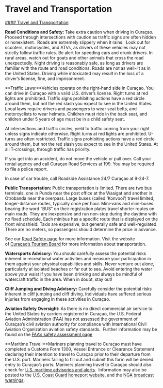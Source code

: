 # Travel and Transportation

[#### Travel and Transportation](javascript:void(0); "Travel and Transportation")

**Road Conditions and Safety:** Take extra caution when driving in Curaçao. Proceed through intersections with caution as traffic signs are often hidden or nonexistent.  Roads are extremely slippery when it rains.  Look out for scooters, motorcycles, and ATVs, as drivers of these vehicles may not strictly follow traffic rules. Be alert for speeding cars and drunk drivers. In rural areas, watch out for goats and other animals that cross the road unexpectedly. Night driving is reasonably safe, as long as drivers are familiar with the route and road conditions. Roads are not as well-lit as in the United States. Driving while intoxicated may result in the loss of a driver’s license, fine, and imprisonment.

**Traffic Laws:**Vehicles operate on the right-hand side in Curaçao. You can drive in Curaçao with a valid U.S. driver’s license. Right turns at red lights are prohibited. Traffic signs prohibiting actions have a red circle around them, but not the red slash you expect to see in the United States. Local laws require drivers and passengers to wear seat belts, and motorcyclists to wear helmets. Children must ride in the back seat, and children under 5 years of age must be in a child safety seat.

At intersections and traffic circles, yield to traffic coming from your right unless signs indicate otherwise. Right turns at red lights are prohibited. U-turns are often restricted. Traffic signs prohibiting actions have a red circle around them, but not the red slash you expect to see in the United States. At all T-crossings, through traffic has priority.

If you get into an accident, do not move the vehicle or pull over. Call your rental agency and call Curaçao Road Services at 199. You may be required to file a police report.

In case of car trouble, call Roadside Assistance 24/7 Curaçao at 9-24-7.

**Public Transportation:** Public transportation is limited. There are two bus terminals, one in Punda near the post office at the Waaigat and another in Otrobanda near the overpass. Large buses (called ‘Konvooi’) travel limited, longer-distance routes, typically once per hour. Mini-vans and mini-buses bearing the word “BUS” on their registration plates travel shorter routes on main roads. They are inexpensive and run non-stop during the daytime with no fixed schedule. Each minibus has a specific route that is displayed on the front windshield. Taxis are expensive, but generally safe and well-regulated. There are no meters, so passengers should determine the price in advance.

See our [Road Safety page](https://travel.state.gov/content/travel/en/international-travel/before-you-go/other-legal/driving-and-road-safety.html) for more information. Visit the website of [Curaçao’s Tourism Board](http://www.curacao.com/en/directory/plan/transportation/) for more information about transportation.

**Watersports Advisory:** You should carefully assess the potential risks inherent in recreational water activities and measure your participation in them against your physical capabilities and skills. Never venture out alone, particularly at isolated beaches or far out to sea. Avoid entering the water above your waist if you have been drinking and always be mindful of watercraft traffic in the area. When in doubt, stay out!

**Cliff Jumping and Diving Advisory:** Carefully consider the potential risks inherent in cliff jumping and cliff diving. Individuals have suffered serious injuries from engaging in these activities in Curaçao.

**Aviation Safety Oversight:** As there is no direct commercial air service to the United States by carriers registered in Curaçao, the U.S. Federal Aviation Administration (FAA) has not assessed the government of Curaçao’s civil aviation authority for compliance with International Civil Aviation Organization aviation safety standards.  Further information may be found on the [FAA’s safety assessment page](https://gcc02.safelinks.protection.outlook.com/?url=http%3A%2F%2Fwww.faa.gov%2Fabout%2Finitiatives%2Fiasa%2F&data=05%7C01%7CDolceMR%40state.gov%7Ca5c60af35b554387a31508db9909d9c6%7C66cf50745afe48d1a691a12b2121f44b%7C0%7C0%7C638272039804350925%7CUnknown%7CTWFpbGZsb3d8eyJWIjoiMC4wLjAwMDAiLCJQIjoiV2luMzIiLCJBTiI6Ik1haWwiLCJXVCI6Mn0%3D%7C3000%7C%7C%7C&sdata=%2BlWJcHg%2FPDRzFUjEEkt%2Bo6PWh8iEzGliDSSu%2BTJp7B4%3D&reserved=0 "https://gcc02.safelinks.protection.outlook.com/?url=http%3A%2F%2Fwww.faa.gov%2Fabout%2Finitiatives%2Fiasa%2F&data=05%7C01%7CDolceMR%40state.gov%7Ca5c60af35b554387a31508db9909d9c6%7C66cf50745afe48d1a691a12b2121f44b%7C0%7C0%7C638272039804350925%7CUnknown%7CTWFpbGZsb3d8eyJWIjoiMC4wLjAwMDAiLCJQIjoiV2luMzIiLCJBTiI6Ik1haWwiLCJXVCI6Mn0%3D%7C3000%7C%7C%7C&sdata=%2BlWJcHg%2FPDRzFUjEEkt%2Bo6PWh8iEzGliDSSu%2BTJp7B4%3D&reserved=0")

**Maritime Travel:**Mariners planning travel to Curaçao must have completed a Customs Form 1300, Vessel Entrance or Clearance Statement declaring their intention to travel to Curaçao prior to their departure from the U.S. port. Mariners failing to fill out and submit this form will be denied entry to Curaçao’s ports. Mariners planning travel to Curaçao should also check for [U.S. maritime advisories and alerts](https://www.maritime.dot.gov/msci-alerts).  Information may also be posted to the [U.S. Coast Guard homeport website](https://homeport.uscg.mil/), and the [NGA broadcast warnings](https://msi.nga.mil/NavWarnings).